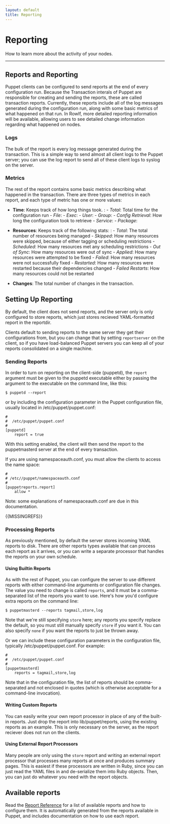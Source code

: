 ```yaml
---
layout: default
title: Reporting
---
```


Reporting
=========

How to learn more about the activity of your nodes.

* * *

## Reports and Reporting

Puppet clients can be configured to send reports at the end of
every configuration run. Because the Transaction interals of Puppet are
responsible for creating and sending the reports, these are called
transaction reports. Currently, these reports include all of the
log messages generated during the configuration run, along with
some basic metrics of what happened on that run.  In Rowlf, more
detailed reporting information will be available, allowing users
to see detailed change information regarding what happened on nodes.

### Logs

The bulk of the report is every log message generated during the
transaction. This is a simple way to send almost all client logs to
the Puppet server; you can use the log report to send all of these
client logs to syslog on the server.

### Metrics

The rest of the report contains some basic metrics describing what
happened in the transaction. There are three types of metrics in
each report, and each type of metric has one or more values:

-   **Time**: Keeps track of how long things took.
    :   -   *Total*: Total time for the configuration run
        -   *File*:
        -   *Exec*:
        -   *User*:
        -   *Group*:
        -   *Config Retrieval*: How long the configuration took to retrieve
        -   *Service*:
        -   *Package*:


-   **Resources**: Keeps track of the following stats:
    :   -   *Total*: The total number of resources being managed
        -   *Skipped*: How many resources were skipped, because of either
            tagging or scheduling restrictions
        -   *Scheduled*: How many resources met any scheduling restrictions
        -   *Out of Sync*: How many resources were out of sync
        -   *Applied*: How many resources were attempted to be fixed
        -   *Failed*: How many resources were not successfully fixed
        -   *Restarted*: How many resources were restarted because their
            dependencies changed
        -   *Failed Restarts*: How many resources could not be restarted


-   **Changes**: The total number of changes in the transaction.


## Setting Up Reporting

By default, the client does not send reports, and the server only
is only configured to store reports, which just stores recieved YAML-formatted report
in the reportdir.

Clients default to sending reports to the same server they get
their configurations from, but you can change that by setting
`reportserver` on the client, so if you have load-balanced Puppet
servers you can keep all of your reports consolidated on a single
machine.

### Sending Reports

In order to turn on reporting on the client-side (puppetd), the
`report` argument must be given to the puppetd executable either by
passing the argument to the executable on the command line, like
this:

    $ puppetd --report

or by including the configuration parameter in the Puppet
configuration file, usually located in /etc/puppet/puppet.conf:

    #
    #  /etc/puppet/puppet.conf
    #
    [puppetd]
        report = true

With this setting enabled, the client will then send the report to
the puppetmasterd server at the end of every transaction.

If you are using namespaceauth.conf, you must allow the clients to
access the name space:

    #
    # /etc//puppet/namespaceauth.conf
    #
    [puppetreports.report]
        allow *

Note: some explanations of namespaceauth.conf are due in this documentation.

{{MISSINGREFS}}

### Processing Reports

As previously mentioned, by default the server stores incoming YAML reports to
disk. There are other reports types available that can process each report as it arrives,
or you can write a separate processor that handles the reports on your own schedule.

#### Using Builtin Reports

As with the rest of Puppet, you can configure the server to use different
reports with either command-line arguments or configuration file
changes.   The value you need to change is called `reports`, and it must be a
comma-separated list of the reports you want to use. Here's how
you'd configure extra reports on the command line:

    $ puppetmasterd --reports tagmail,store,log

Note that we're still specifying `store` here; any reports you
specify replace the default, so you must still manually specify
`store` if you want it. You can also specify `none` if you want the
reports to just be thrown away.

Or we can include these configuration parameters in the
configuration file, typically /etc/puppet/puppet.conf. For
example:

    #
    #  /etc/puppet/puppet.conf
    #
    [puppetmasterd]
        reports = tagmail,store,log

Note that in the configuration file, the list of reports should be
comma-separated and not enclosed in quotes (which is otherwise
acceptable for a command-line invocation).

#### Writing Custom Reports

You can easily write your own report processor in place of any of
the built-in reports. Just drop the report into lib/puppet/reports,
using the existing reports as an example.  This is only necessary on
the server, as the report reciever does not run on the clients.

#### Using External Report Processors

Many people are only using the `store` report and writing an external
report processor that processes many reports at once and produces
summary pages.  This is easiest if these processors are written in
Ruby, since you can just read the YAML files in and de-serialize
them into Ruby objects. Then, you can just do whatever you need
with the report objects.

## Available reports

Read the [Report Reference](/references/stable/report.html) for a list of available reports and
how to configure them. It is automatically generated from the reports available
in Puppet, and includes documentation on how to use each report.





